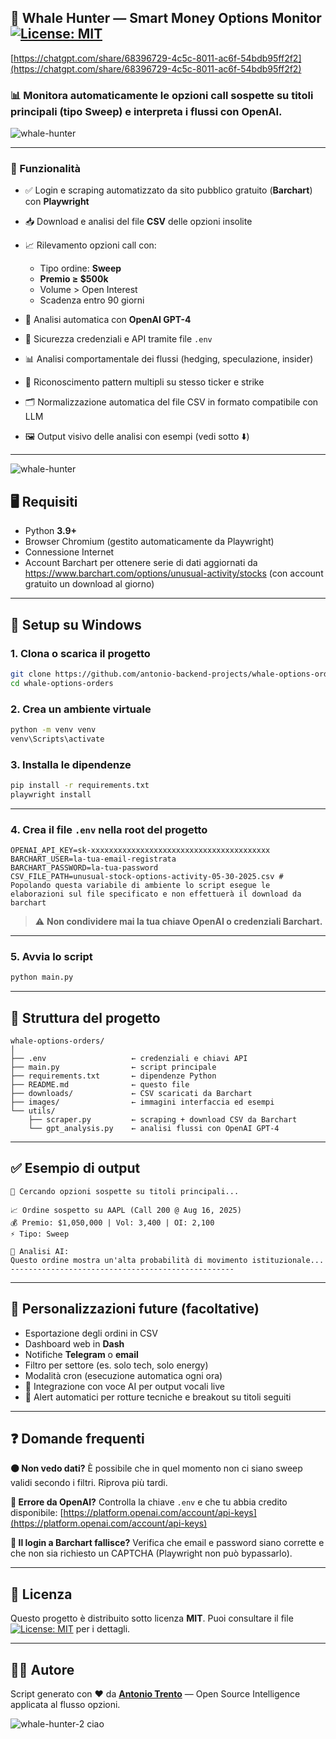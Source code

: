 ## 📘 Whale Hunter — Smart Money Options Monitor [![License: MIT](https://img.shields.io/badge/License-MIT-blue.svg)](./LICENSE)

[https://chatgpt.com/share/68396729-4c5c-8011-ac6f-54bdb95ff2f2](https://chatgpt.com/share/68396729-4c5c-8011-ac6f-54bdb95ff2f2)

### 📊 Monitora automaticamente le opzioni call sospette su titoli principali (tipo Sweep) e interpreta i flussi con OpenAI.

![whale-hunter](images/20250531_1244.png)

---

### 🚀 Funzionalità

* ✅ Login e scraping automatizzato da sito pubblico gratuito (**Barchart**) con **Playwright**
* 📥 Download e analisi del file **CSV** delle opzioni insolite
* 📈 Rilevamento opzioni call con:

  * Tipo ordine: **Sweep**
  * **Premio ≥ \$500k**
  * Volume > Open Interest
  * Scadenza entro 90 giorni
* 🤖 Analisi automatica con **OpenAI GPT-4**
* 🔐 Sicurezza credenziali e API tramite file `.env`
* 📊 Analisi comportamentale dei flussi (hedging, speculazione, insider)
* 🧠 Riconoscimento pattern multipli su stesso ticker e strike
* 🗂️ Normalizzazione automatica del file CSV in formato compatibile con LLM
* 🖼️ Output visivo delle analisi con esempi (vedi sotto ⬇️)

---

![whale-hunter](images/whale-hunter-screen.png)

## 🖥️ Requisiti

* Python **3.9+**
* Browser Chromium (gestito automaticamente da Playwright)
* Connessione Internet
* Account Barchart per ottenere serie di dati aggiornati da https://www.barchart.com/options/unusual-activity/stocks (con account gratuito un download al giorno)

---

## 🔧 Setup su Windows

### 1. Clona o scarica il progetto

```bash
git clone https://github.com/antonio-backend-projects/whale-options-orders
cd whale-options-orders
````

### 2. Crea un ambiente virtuale

```bash
python -m venv venv
venv\Scripts\activate
```

### 3. Installa le dipendenze

```bash
pip install -r requirements.txt
playwright install
```

---

### 4. Crea il file `.env` nella root del progetto

```
OPENAI_API_KEY=sk-xxxxxxxxxxxxxxxxxxxxxxxxxxxxxxxxxxxxxxxx
BARCHART_USER=la-tua-email-registrata
BARCHART_PASSWORD=la-tua-password
CSV_FILE_PATH=unusual-stock-options-activity-05-30-2025.csv # Popolando questa variabile di ambiente lo script esegue le elaborazioni sul file specificato e non effettuerà il download da barchart
```

> ⚠️ **Non condividere mai la tua chiave OpenAI o credenziali Barchart.**

---

### 5. Avvia lo script

```bash
python main.py
```

---

## 📂 Struttura del progetto

```
whale-options-orders/
│
├── .env                   ← credenziali e chiavi API
├── main.py                ← script principale
├── requirements.txt       ← dipendenze Python
├── README.md              ← questo file
├── downloads/             ← CSV scaricati da Barchart
├── images/                ← immagini interfaccia ed esempi
└── utils/
    ├── scraper.py         ← scraping + download CSV da Barchart
    └── gpt_analysis.py    ← analisi flussi con OpenAI GPT-4
```

---

## ✅ Esempio di output

```
📡 Cercando opzioni sospette su titoli principali...

📈 Ordine sospetto su AAPL (Call 200 @ Aug 16, 2025)
💰 Premio: $1,050,000 | Vol: 3,400 | OI: 2,100
⚡ Tipo: Sweep

🧠 Analisi AI:
Questo ordine mostra un'alta probabilità di movimento istituzionale...
--------------------------------------------------
```

---

## 📌 Personalizzazioni future (facoltative)

* Esportazione degli ordini in CSV
* Dashboard web in **Dash**
* Notifiche **Telegram** o **email**
* Filtro per settore (es. solo tech, solo energy)
* Modalità cron (esecuzione automatica ogni ora)
* 🧩 Integrazione con voce AI per output vocali live
* 🔔 Alert automatici per rotture tecniche e breakout su titoli seguiti

---

## ❓ Domande frequenti

**🟠 Non vedo dati?**
È possibile che in quel momento non ci siano sweep validi secondo i filtri. Riprova più tardi.

**🔴 Errore da OpenAI?**
Controlla la chiave `.env` e che tu abbia credito disponibile:
[https://platform.openai.com/account/api-keys](https://platform.openai.com/account/api-keys)

**🧭 Il login a Barchart fallisce?**
Verifica che email e password siano corrette e che non sia richiesto un CAPTCHA (Playwright non può bypassarlo).


---

## 📄 Licenza

Questo progetto è distribuito sotto licenza **MIT**.
Puoi consultare il file [![License: MIT](https://img.shields.io/badge/License-MIT-blue.svg)](./LICENSE) per i dettagli.

---


## 👨‍💻 Autore

Script generato con ❤️ da **[Antonio Trento](https://antoniotrento.net)** — Open Source Intelligence applicata al flusso opzioni.



![whale-hunter-2](images/20250531_1238.png) ciao